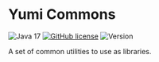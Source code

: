 # Yumi Commons

![Java 17](https://img.shields.io/badge/language-Java%2017-9B599A.svg?style=flat-square)
[![GitHub license](https://img.shields.io/github/license/YumiProject/yumi-commons?style=flat-square)](https://raw.githubusercontent.com/YumiProject/yumi-commons/main/LICENSE)
![Version](https://img.shields.io/github/v/tag/YumiProject/yumi-commons?label=version&style=flat-square)

A set of common utilities to use as libraries.
